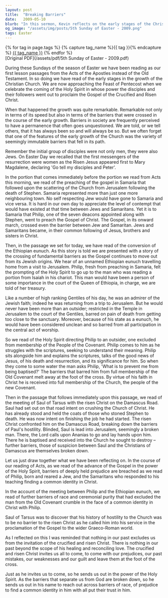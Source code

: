 ```yaml
---
layout: post
title:  "Breaking Barriers"
date:   2009-05-10
blurb: "In this sermon, Kevin reflects on the early stages of the Christian Church and the remarkable growth it experienced, breaking seemingly immutable societal barriers. He discusses the conversion of the Ethiopian eunuch and Saul of Tarsus, highlighting how their stories represent the breaking down of barriers of race, ceremonial purity, and hostility. Kevin emphasizes that nothing in our past excludes us from the invitation of the crucified and risen Christ."
og_image: "/assets/img/posts/5th Sunday of Easter - 2009.png"
tags: Easter
---    
```

<div class="tag-pills">
  {% for tag in page.tags %}
    {% capture tag_name %}{{ tag }}{% endcapture %}
    <a href="{{ site.baseurl }}/tag/{{ tag_name | slugify }}" class="tag-pill">{{ tag_name }}</a>
  {% endfor %}
</div>
[Original PDF](/assets/pdf/5th Sunday of Easter - 2009.pdf)

During these Sundays of the season of Easter we have been reading as our first lesson passages from the Acts of the Apostles instead of the Old Testament. In so doing we have read of the early stages in the growth of the Christian Church. We are now approaching the Feast of Pentecost when we celebrate the coming of the Holy Spirit in whose power the disciples and their followers went out to proclaim the Gospel of the Crucified and Risen Christ.

When that happened the growth was quite remarkable. Remarkable not only in terms of its speed but also in terms of the barriers that were crossed in the course of the early growth. Barriers in society are frequently perceived to have a permanence that often goes unquestioned. We are told, or we tell others, that it has always been so and will always be so. But we often forget that one of the features of the early growth of the Church was the variety of seemingly immutable barriers that fell in its path.

Remember the initial group of disciples were not only men, they were also Jews. On Easter Day we recalled that the first messengers of the resurrection were women as the Risen Jesus appeared first to Mary Magdalene, declaring 'Go tell my disciples and Peter'.

In the portion that comes immediately before the portion we read from Acts this morning, we read of the preaching of the gospel in Samaria that followed upon the scattering of the Church from Jerusalem following the death of Stephen. Samaria represented more than just one more neighbouring town. No self respecting Jew would have gone to Samaria and vice versa. It is hard in our own day to appreciate the level of contempt that would have existed at that time between Jews and Samaritans. Yet it is to Samaria that Philip, one of the seven deacons appointed along with Stephen, went to preach the Gospel of Christ. The Gospel, in its onward march, crossed even the barrier between Jew and Samaritan. Jews and Samaritans became, in their common following of Jesus, brothers and sisters in Christ.

Then, in the passage we set for today, we have read of the conversion of the Ethiopian eunuch. As this story is told we are presented with a story of the crossing of fundamental barriers as the Gospel continues to move out from its Jewish origins. We hear of an unnamed Ethiopian eunuch travelling home from a visit to Jerusalem. Philip, fresh from preaching in Samaria, felt the prompting of the Holy Spirit to go up to the man who was reading a portion from Isaiah in his chariot. This man would have been a person of some importance in the court of the Queen of Ethiopia, in charge, we are told of her treasury.

Like a number of high ranking Gentiles of his day, he was an admirer of the Jewish faith; indeed he was returning from a trip to Jerusalem. But he would never have been more than an outsider; restricted in the Temple in Jerusalem to the court of the Gentiles, barred on pain of death from getting too close to the sanctuary. Moreover, because of his state as a eunuch, he would have been considered unclean and so barred from all participation in the central act of worship.

So we read of the Holy Spirit directing Philip to an outsider, one excluded from membership of the People of the Covenant. Philip comes to him as he struggles with the scriptures, seeking to understand their meaning. Philip sits alongside him and explains the scriptures, talks of the good news of Jesus, of his death and resurrection, and its significance for him. So when they come to some water the man asks Philip, 'What is to prevent me from being baptised?' The barriers that barred him from full membership of the Old Covenant melt away at the foot of the cross. By virtue of his faith in Christ he is received into full membership of the Church, the people of the new Covenant.

Then in the passage that follows immediately upon this passage, we read of the meeting of Saul of Tarsus with the risen Christ on the Damascus Road. Saul had set out on that road intent on crushing the Church of Christ. He has already stood and held the coats of those who stoned Stephen to death. He was now intent on finishing the job he had started. The risen Christ confronted him on the Damascus Road, breaking down the barriers of Paul's hostility. Blinded, Saul is lead into Jerusalem, seemingly a broken man. There, the Lord calls upon Ananias to go and lay hands upon him. There he is baptised and received into the Church he sought to destroy – further barriers, those of suspicion between Saul and the Christians of Damascus are themselves broken down.

Let us just draw together what we have been reflecting on. In the course of our reading of Acts, as we read of the advance of the Gospel in the power of the Holy Spirit, barriers of deeply held prejudice are breached as we read of Philip, born and reared a Jew, and the Samaritans who responded to his teaching finding a common identity in Christ.

In the account of the meeting between Philip and the Ethiopian eunuch, we read of further barriers of race and ceremonial purity that had excluded the man from the Old Covenant crumble in the face of a common identity in Christ with Philip.

Saul of Tarsus was to discover that his history of hostility to the Church was to be no barrier to the risen Christ as he called him into his service in the proclamation of the Gospel to the wider Graeco-Roman world.

As I reflected on this I was reminded that nothing in our past excludes us from the invitation of the crucified and risen Christ. There is nothing in our past beyond the scope of his healing and reconciling love. The crucified and risen Christ invites us all to come, to come with our prejudices, our past mistakes, our weaknesses and our guilt and leave them at the foot of the cross.

Just as he invites us to come, so he sends us out in the power of the Holy Spirit. As the barriers that separate us from God are broken down, so he sends us out in his name to reach out across barriers of race, of prejudice to find a common identity in him with all put their trust in him.
